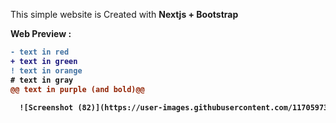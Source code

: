 This simple website is Created with <b>Nextjs + Bootstrap <b>

<b>Web Preview : </b> 


```diff
- text in red
+ text in green
! text in orange
# text in gray
@@ text in purple (and bold)@@
  
  ![Screenshot (82)](https://user-images.githubusercontent.com/117059737/201249139-76064c27-bb63-459d-937b-622bd8524935.png)

```

